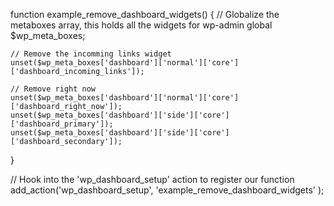 function example_remove_dashboard_widgets() {
	// Globalize the metaboxes array, this holds all the widgets for wp-admin
 	global $wp_meta_boxes;

	// Remove the incomming links widget
	unset($wp_meta_boxes['dashboard']['normal']['core']['dashboard_incoming_links']);	

	// Remove right now
	unset($wp_meta_boxes['dashboard']['normal']['core']['dashboard_right_now']);
	unset($wp_meta_boxes['dashboard']['side']['core']['dashboard_primary']);
	unset($wp_meta_boxes['dashboard']['side']['core']['dashboard_secondary']);
}

// Hook into the 'wp_dashboard_setup' action to register our function
add_action('wp_dashboard_setup', 'example_remove_dashboard_widgets' );

